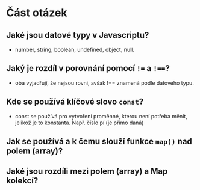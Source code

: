 # Část otázek

## Jaké jsou datové typy v Javascriptu?

- number, string, boolean, undefined, object, null.

## Jaký je rozdíl v porovnání pomocí `!=` a `!==`?

- oba vyjadřují, že nejsou rovni, avšak !== znamená podle datového typu. 

## Kde se používá klíčové slovo `const`?

- const se používá pro vytvoření proměnné, kterou není potřeba měnit, jelikož je to konstanta. Např. číslo pí (je přímo daná)

## Jak se používá a k čemu slouží funkce `map()` nad polem (array)?

## Jaké jsou rozdíli mezi polem (array) a Map kolekcí?
